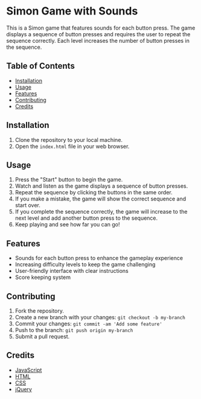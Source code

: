 # Simon Game with Sounds

This is a Simon game that features sounds for each button press. The game displays a sequence of button presses and requires the user to repeat the sequence correctly. Each level increases the number of button presses in the sequence.

## Table of Contents

- [Installation](#installation)
- [Usage](#usage)
- [Features](#features)
- [Contributing](#contributing)
- [Credits](#credits)

## Installation

1. Clone the repository to your local machine.
2. Open the `index.html` file in your web browser.

## Usage

1. Press the "Start" button to begin the game.
2. Watch and listen as the game displays a sequence of button presses.
3. Repeat the sequence by clicking the buttons in the same order.
4. If you make a mistake, the game will show the correct sequence and start over.
5. If you complete the sequence correctly, the game will increase to the next level and add another button press to the sequence.
6. Keep playing and see how far you can go!

## Features

- Sounds for each button press to enhance the gameplay experience
- Increasing difficulty levels to keep the game challenging
- User-friendly interface with clear instructions
- Score keeping system

## Contributing

1. Fork the repository.
2. Create a new branch with your changes: `git checkout -b my-branch`
3. Commit your changes: `git commit -am 'Add some feature'`
4. Push to the branch: `git push origin my-branch`
5. Submit a pull request.

## Credits

- [JavaScript](https://en.wikipedia.org/wiki/JavaScript)
- [HTML](https://en.wikipedia.org/wiki/HTML)
- [CSS](https://en.wikipedia.org/wiki/CSS)
- [jQuery](https://jquery.com/)
